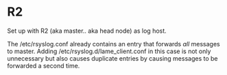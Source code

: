 # R2

Set up with R2 (aka master.. aka head node) as log host.

The /etc/rsyslog.conf already contains an entry that forwards *all* messages to master. Adding /etc/rsyslog.d/lame_client.conf in this case is not only unnecessary but also causes duplicate entries by causing messages to be forwarded a second time. 


